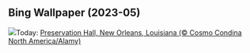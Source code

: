 ## Bing Wallpaper (2023-05)
![](https://www.bing.com/th?id=OHR.ExteriorPreservationHall_EN-CA2845933344_UHD.jpg&w=1000)Today: [Preservation Hall, New Orleans, Louisiana (© Cosmo Condina North America/Alamy)](https://www.bing.com/th?id=OHR.ExteriorPreservationHall_EN-CA2845933344_UHD.jpg)